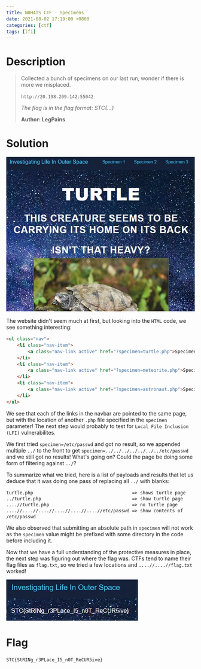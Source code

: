 ```yaml
---
title: N0H4TS CTF - Specimens
date: 2021-08-02 17:19:00 +0800
categories: [ctf]
tags: [lfi]
---
```


# Description

> Collected a bunch of specimens on our last run, wonder if there is more we misplaced.
> 
> `http://20.198.209.142:55042`
> 
> _The flag is in the flag format: STC{...}_
> 
> **Author: LegPains**

# Solution

![](/assets/images/specimens_1.jpg)

The website didn't seem much at first, but looking into the `HTML` code, we see something interesting:

```html
<ul class="nav">
	<li class="nav-item">
		<a class="nav-link active" href="?specimen=turtle.php">Specimen 1</a>
	</li>
	<li class="nav-item">
		<a class="nav-link active" href="?specimen=meteorite.php">Specimen 2</a>
	</li>
	<li class="nav-item">
		<a class="nav-link active" href="?specimen=astronaut.php">Specimen 3</a>
	</li>
</ul>
```

We see that each of the links in the navbar are pointed to the same page, but with the location of another `.php` file specified in the `specimen` parameter! The next step would probably to test for `Local File Inclusion (LFI)` vulnerabilites.

We first tried `specimen=/etc/passwd` and got no result, so we appended multiple `../` to the front to get `specimen=../../../../../../../etc/passwd` and we still got no results! What's going on? Could the page be doing some form of filtering against `../`?

To summarize what we tried, here is a list of payloads and results that let us deduce that it was doing one pass of replacing all `../` with blanks:

```
turtle.php                                     => shows turtle page
../turtle.php                                  => show turtle page
....//turtle.php                               => no turtle page
....//....//....//....//....//....//etc/passwd => show contents of /etc/passwd
```

We also observed that submitting an absolute path in `specimen` will not work as the `specimen` value might be prefixed with some directory in the code before including it.

Now that we have a full understanding of the protective measures in place, the next step was figuring out where the flag was. CTFs tend to name their flag files as `flag.txt`, so we tried a few locations and `....//....//flag.txt` worked!

![](/assets/images/specimens_2.jpg)

# Flag
`STC{StRINg_r3PLace_I5_n0T_ReCUR5ive}`
